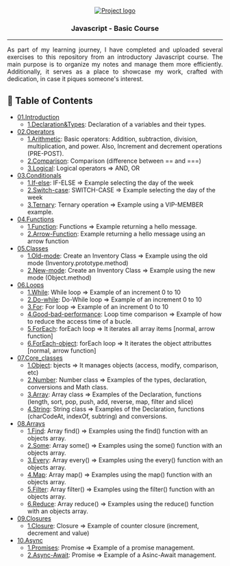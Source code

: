 <p align="center">
  <a href="" rel="noopener">
 <img src="https://coursework.vschool.io/content/images/size/w2000/2016/03/javascript-logo-banner.jpg" alt="Project logo"></a>
</p>

<h3 align="center">Javascript - Basic Course</h3>

---

<p align="justify">As part of my learning journey, I have completed and uploaded several exercises to this repository from an introductory Javascript course. The main purpose is to organize my notes and manage them more efficiently. Additionally, it serves as a place to showcase my work, crafted with dedication, in case it piques someone's interest.
    <br> 
</p>

## 📝 Table of Contents

- [01.Introduction](https://github.com/marc25219/javascript_basics/tree/main/01.Introduction)  
    - [1.Declaration&Types](https://github.com/marc25219/javascript_basics/blob/main/01.Introduction/1.Declaration%26Types.html):  Declaration of a variables and their types.
- [02.Operators](https://github.com/marc25219/javascript_basics/tree/main/02.Operators)
    - [1.Arithmetic](https://github.com/marc25219/javascript_basics/blob/main/02.Operators/1.Arithmetic.html):  Basic operators: Addition, subtraction, division, multiplication, and power. Also, Increment and decrement operations (PRE-POST).
    - [2.Comparison](https://github.com/marc25219/javascript_basics/blob/main/02.Operators/2.Comparison.html):  Comparison (difference between == and ===)
    - [3.Logical](https://github.com/marc25219/javascript_basics/blob/main/02.Operators/3.Logical.html):  Logical operators => AND, OR
- [03.Conditionals](https://github.com/marc25219/javascript_basics/tree/main/03.Conditionals)
    - [1.If-else](https://github.com/marc25219/javascript_basics/blob/main/03.Conditionals/1.If-else.html):  IF-ELSE => Example selecting the day of the week 
    - [2.Switch-case](https://github.com/marc25219/javascript_basics/blob/main/03.Conditionals/2.Switch-case.html):  SWITCH-CASE => Example selecting the day of the week
    - [3.Ternary](https://github.com/marc25219/javascript_basics/blob/main/03.Conditionals/3.Ternary.html):  Ternary operation => Example using a VIP-MEMBER example.
- [04.Functions](https://github.com/marc25219/javascript_basics/tree/main/04.Functions)
    - [1.Function](https://github.com/marc25219/javascript_basics/blob/main/04.Functions/1.Function.html):  Functions => Example returning a hello message.
    - [2.Arrow-Function](https://github.com/marc25219/javascript_basics/blob/main/04.Functions/2.Arrow-Function.html):  Example returning a hello message using an arrow function
- [05.Classes](https://github.com/marc25219/javascript_basics/tree/main/05.Classes)
    - [1.Old-mode](https://github.com/marc25219/javascript_basics/blob/main/05.Classes/1.old-mode.html):  Create an Inventory Class => Example using the old mode (Inventory.prototype.method)
    - [2.New-mode](https://github.com/marc25219/javascript_basics/blob/main/05.Classes/2.new-mode.html):  Create an Inventory Class => Example using the new mode (Object.method)
- [06.Loops](https://github.com/marc25219/javascript_basics/tree/main/06.Loops)
    - [1.While](https://github.com/marc25219/javascript_basics/blob/main/06.Loops/1.while.html):  While loop => Example of an increment 0 to 10
    - [2.Do-while](https://github.com/marc25219/javascript_basics/blob/main/06.Loops/2.do-while.html):  Do-While loop => Example of an increment 0 to 10
    - [3.For](https://github.com/marc25219/javascript_basics/blob/main/06.Loops/3.for.html):  For loop => Example of an increment 0 to 10
    - [4.Good-bad-performance](https://github.com/marc25219/javascript_basics/blob/main/06.Loops/4.good-bad-performance.html):  Loop time comparison => Example of how to reduce the access time of a bucle.
    - [5.ForEach](https://github.com/marc25219/javascript_basics/blob/main/06.Loops/5.forEach.html):  forEach loop => It iterates all array items [normal, arrow function]
    - [6.ForEach-object](https://github.com/marc25219/javascript_basics/blob/main/06.Loops/6.forEach-object.html):  forEach loop => It iterates the object attributtes [normal, arrow function]
- [07.Core_classes](https://github.com/marc25219/javascript_basics/tree/main/07.Core_classes)
    - [1.Object](https://github.com/marc25219/javascript_basics/blob/main/07.Core_classes/1.object.html):  bjects => It manages objects (access, modify, comparison, etc)
    - [2.Number](https://github.com/marc25219/javascript_basics/blob/main/07.Core_classes/2.number.html):  Number class => Examples of the types, declaration, conversions and Math class.
    - [3.Array](https://github.com/marc25219/javascript_basics/blob/main/07.Core_classes/3.array.html):  Array class => Examples of the Declaration, functions (length, sort, pop, push, add, reverse, map, filter and slice)
    - [4.String](https://github.com/marc25219/javascript_basics/blob/main/07.Core_classes/4.string.html):  String class => Examples of the Declaration, functions (charCodeAt, indexOf, subtring) and conversions.
- [08.Arrays](https://github.com/marc25219/javascript_basics/tree/main/08.Arrays)
    - [1.Find](https://github.com/marc25219/javascript_basics/blob/main/08.Arrays/1.find.html):  Array find() => Examples using the find() function with an objects array.
    - [2.Some](https://github.com/marc25219/javascript_basics/blob/main/08.Arrays/2.some.html):  Array some() => Examples using the some() function with an objects array.
    - [3.Every](https://github.com/marc25219/javascript_basics/blob/main/08.Arrays/3.every.html):  Array every() => Examples using the every() function with an objects array.
    - [4.Map](https://github.com/marc25219/javascript_basics/blob/main/08.Arrays/4.map.html):  Array map() => Examples using the map() function with an objects array.
    - [5.Filter](https://github.com/marc25219/javascript_basics/blob/main/08.Arrays/5.filter.html):  Array filter() => Examples using the filter() function with an objects array.
    - [6.Reduce](https://github.com/marc25219/javascript_basics/blob/main/08.Arrays/6.reduce.html):  Array reduce() => Examples using the reduce() function with an objects array.
- [09.Closures](https://github.com/marc25219/javascript_basics/tree/main/09.Closures)
    - [1.Closure](https://github.com/marc25219/javascript_basics/blob/main/09.Closures/1.closure.html):  Closure => Example of counter closure (increment, decrement and value)
- [10.Async](https://github.com/marc25219/javascript_basics/tree/main/10.Async)
    - [1.Promises](https://github.com/marc25219/javascript_basics/blob/main/10.Async/1.Promises.html):  Promise => Example of a promise management.
    - [2.Async-Await](https://github.com/marc25219/javascript_basics/blob/main/10.Async/2.Async-Await.html):  Promise => Example of a Asinc-Await management. 

